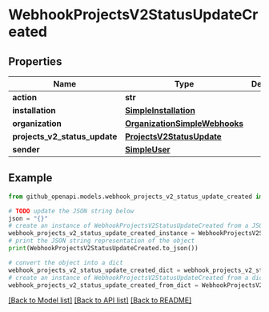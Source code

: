 # WebhookProjectsV2StatusUpdateCreated


## Properties

Name | Type | Description | Notes
------------ | ------------- | ------------- | -------------
**action** | **str** |  | 
**installation** | [**SimpleInstallation**](SimpleInstallation.md) |  | [optional] 
**organization** | [**OrganizationSimpleWebhooks**](OrganizationSimpleWebhooks.md) |  | 
**projects_v2_status_update** | [**ProjectsV2StatusUpdate**](ProjectsV2StatusUpdate.md) |  | 
**sender** | [**SimpleUser**](SimpleUser.md) |  | 

## Example

```python
from github_openapi.models.webhook_projects_v2_status_update_created import WebhookProjectsV2StatusUpdateCreated

# TODO update the JSON string below
json = "{}"
# create an instance of WebhookProjectsV2StatusUpdateCreated from a JSON string
webhook_projects_v2_status_update_created_instance = WebhookProjectsV2StatusUpdateCreated.from_json(json)
# print the JSON string representation of the object
print(WebhookProjectsV2StatusUpdateCreated.to_json())

# convert the object into a dict
webhook_projects_v2_status_update_created_dict = webhook_projects_v2_status_update_created_instance.to_dict()
# create an instance of WebhookProjectsV2StatusUpdateCreated from a dict
webhook_projects_v2_status_update_created_from_dict = WebhookProjectsV2StatusUpdateCreated.from_dict(webhook_projects_v2_status_update_created_dict)
```
[[Back to Model list]](../README.md#documentation-for-models) [[Back to API list]](../README.md#documentation-for-api-endpoints) [[Back to README]](../README.md)


